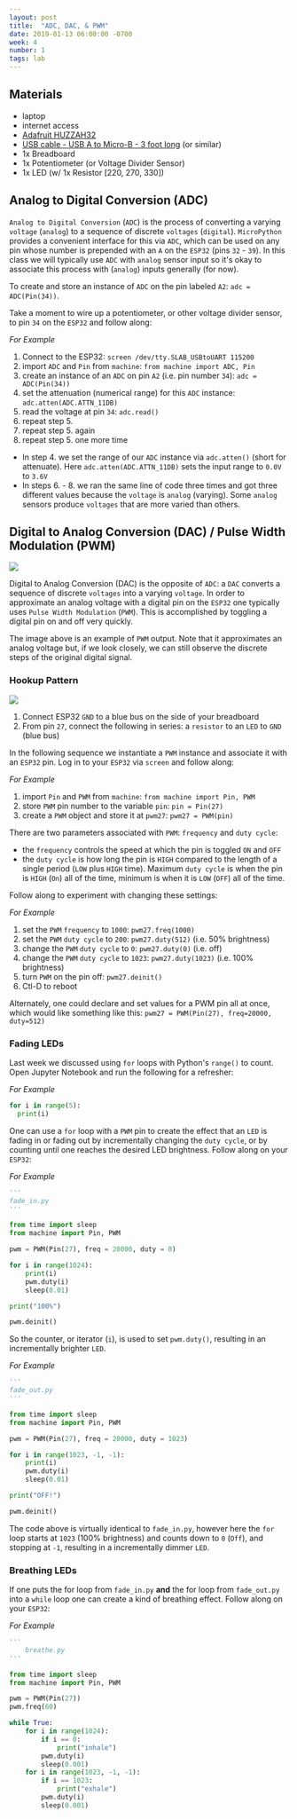```yaml
---
layout: post
title:  "ADC, DAC, & PWM"
date: 2019-01-13 06:00:00 -0700
week: 4
number: 1
tags: lab
---
```


## Materials

* laptop
* internet access
* [Adafruit HUZZAH32](https://www.adafruit.com/product/3591)
* [USB cable - USB A to Micro-B - 3 foot long](https://www.adafruit.com/product/592) (or similar)
* 1x Breadboard
* 1x Potentiometer (or Voltage Divider Sensor)
* 1x LED (w/ 1x Resistor [220, 270, 330])


## Analog to Digital Conversion (ADC)

`Analog to Digital Conversion` (`ADC`) is the process of converting a varying `voltage` (`analog`) to a sequence of discrete `voltages` (`digital`). `MicroPython` provides a convenient interface for this via `ADC`, which can be used on any pin whose number is prepended with an `A` on the `ESP32` (pins `32` - `39`). In this class we will typically use `ADC` with `analog` sensor input so it's okay to associate this process with (`analog`) inputs generally (for now).

To create and store an instance of `ADC` on the pin labeled `A2`: `adc = ADC(Pin(34))`.

Take a moment to wire up a potentiometer, or other voltage divider sensor, to pin `34` on the `ESP32` and follow along:

*For Example*
1. Connect to the ESP32: `screen /dev/tty.SLAB_USBtoUART 115200`
2. import `ADC` and `Pin` from `machine`: `from machine import ADC, Pin`
3. create an instance of an `ADC` on pin `A2` (i.e. pin number `34`): `adc = ADC(Pin(34))`
4. set the attenuation (numerical range) for this `ADC` instance: `adc.atten(ADC.ATTN_11DB)`
5. read the voltage at pin `34`: `adc.read()`
6. repeat step 5.
7. repeat step 5. again
8. repeat step 5. one more time

* In step 4. we set the range of our `ADC` instance via `adc.atten()` (short for attenuate). Here `adc.atten(ADC.ATTN_11DB)` sets the input range to `0.0V` to `3.6V`
* In steps 6. - 8. we ran the same line of code three times and got three different values because the `voltage` is `analog` (varying). Some `analog` sensors produce `voltages` that are more varied than others.


## Digital to Analog Conversion (DAC) / Pulse Width Modulation (PWM)

![]({{site.url}}/assets/PWM_wikipedia.png)

Digital to Analog Conversion (DAC) is the opposite of `ADC`: a `DAC` converts a sequence of discrete `voltages` into a varying `voltage`. In order to approximate an analog voltage with a digital pin on the `ESP32` one typically uses `Pulse Width Modulation` (`PWM`). This is accomplished by toggling a digital pin on and off very quickly.

The image above is an example of `PWM` output. Note that it approximates an analog voltage but, if we look closely, we can still observe the discrete steps of the original digital signal.

### Hookup Pattern

![]({{site.url}}/assets/fritzing/blink_external_led.png)

1. Connect ESP32 `GND` to a blue bus on the side of your breadboard
2. From pin `27`, connect the following in series: a `resistor` to an `LED` to `GND` (blue bus)

In the following sequence we instantiate a `PWM` instance and associate it with an `ESP32` pin. Log in to your `ESP32` via `screen` and follow along:

*For Example*
1. import `Pin` and `PWM` from `machine`: `from machine import Pin, PWM`
2. store `PWM` pin number to the variable `pin`: `pin = Pin(27)`
3. create a `PWM` object and store it at `pwm27`: `pwm27 = PWM(pin)`

There are two parameters associated with `PWM`: `frequency` and `duty cycle`:
* the `frequency` controls the speed at which the pin is toggled `ON` and `OFF`
* the `duty cycle` is how long the pin is `HIGH` compared to the length of a single period (`LOW` plus `HIGH` time). Maximum `duty cycle` is when the pin is `HIGH` (`On`) all of the time, minimum is when it is `LOW` (`OFF`) all of the time.

Follow along to experiment with changing these settings:

*For Example*
1. set the `PWM` `frequency` to `1000`: `pwm27.freq(1000)`
2. set the `PWM` `duty cycle` to `200`: `pwm27.duty(512)` (i.e. 50% brightness)
3. change the `PWM` `duty cycle` to `0`: `pwm27.duty(0)` (i.e. off)
4. change the `PWM` `duty cycle` to `1023`: `pwm27.duty(1023)` (i.e. 100% brightness)
5. turn `PWM` on the pin off: `pwm27.deinit()`
6. Ctl-D to reboot

Alternately, one could declare and set values for a PWM pin all at once, which would like something like this: `pwm27 = PWM(Pin(27), freq=20000, duty=512)`


### Fading LEDs

Last week we discussed using `for` loops with Python's `range()` to count. Open Jupyter Notebook and run the following for a refresher:

*For Example*
```python
for i in range(5):
  print(i)
```

One can use a `for` loop with a `PWM` pin to create the effect that an `LED` is fading in or fading out by incrementally changing the `duty cycle`, or by counting until one reaches the desired LED brightness. Follow along on your `ESP32`:

*For Example*
```python
'''
fade_in.py
'''

from time import sleep
from machine import Pin, PWM

pwm = PWM(Pin(27), freq = 20000, duty = 0)

for i in range(1024):
    print(i)
    pwm.duty(i)
    sleep(0.01)

print("100%")

pwm.deinit()
```

So the counter, or iterator (`i`), is used to set `pwm.duty()`, resulting in an incrementally brighter `LED`.

*For Example*
```python
'''
fade_out.py
'''

from time import sleep
from machine import Pin, PWM

pwm = PWM(Pin(27), freq = 20000, duty = 1023)

for i in range(1023, -1, -1):
    print(i)
    pwm.duty(i)
    sleep(0.01)

print("OFF!")

pwm.deinit()
```

The code above is virtually identical to `fade_in.py`, however here the `for` loop starts at `1023` (100% brightness) and counts down to `0` (`Off`), and stopping at `-1`, resulting in a incrementally dimmer `LED`.


### Breathing LEDs

If one puts the for loop from `fade_in.py` **and** the for loop from `fade_out.py` into a `while` loop one can create a kind of breathing effect. Follow along on your `ESP32`:

*For Example*
```python
'''
    breathe.py
'''

from time import sleep
from machine import Pin, PWM

pwm = PWM(Pin(27))
pwm.freq(60)

while True:
    for i in range(1024):
        if i == 0:
            print("inhale")
        pwm.duty(i)
        sleep(0.001)
    for i in range(1023, -1, -1):
        if i == 1023:
            print("exhale")
        pwm.duty(i)
        sleep(0.001)
```

